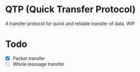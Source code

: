 # QTP (Quick Transfer Protocol)
A transfer protocol for quick and reliable transfer of data. WIP

# Todo
 - [x] Packet transfer
 - [ ] Whole message transfer
